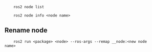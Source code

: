 


```
    ros2 node list
```


```
    ros2 node info <node name>
```


## Rename node
```
    ros2 run <package> <node> --ros-args --remap __node:<new node name>
```
